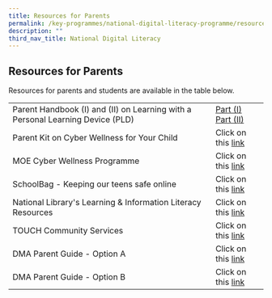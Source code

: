 ```yaml
---
title: Resources for Parents
permalink: /key-programmes/national-digital-literacy-programme/resources-for-parents/
description: ""
third_nav_title: National Digital Literacy
---
```

## **Resources for Parents**

Resources for parents and students are available in the table below.



|  |  | 
| -------- | -------- | 
| Parent Handbook (I) and (II) on Learning with a Personal Learning Device (PLD)     | [Part (I)](/files/Parent%20Handbook%20I%20on%20Learning%20with%20a%20PLD.pdf) <br> [Part (II)](/files/Parent%20Handbook%20II%20on%20Learning%20with%20a%20PLD.pdf)     | 
| Parent Kit on Cyber Wellness for Your Child     | Click on this [link](http://go.gov.sg/moe-cyber-wellness)      | 
| MOE Cyber Wellness Programme     | Click on this [link](https://www.moe.gov.sg/programmes/cyber-wellness/)     | 
| SchoolBag - Keeping our teens safe online     | Click on this [link](https://www.schoolbag.edu.sg/story/keeping-our-teens-safe-online)     | 
| National Library's Learning & Information Literacy Resources     | Click on this [link](https://sure.nlb.gov.sg/resources/audience/teachers-and-students/secondary-level-cce)     | 
| TOUCH Community Services     | Click on this [link](https://www.help123.sg/)     |
|DMA Parent Guide - Option A|Click on this [link](/files/DMA%20Parent%20Guide%20v2%20Option%20A%20Chrome%20OS.pdf)|
|DMA Parent Guide - Option B|Click on this [link](/files/DMA%20Parent%20Guide%20v2%20Option%20B%20Chrome%20OS.pdf)|